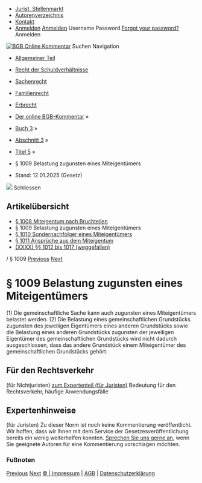   * [Jurist. Stellenmarkt](https://bgb.kommentar.de/Buch-3/Abschnitt-3/Titel-5/</job-board> "Jurist. Stellenmarkt")
  * [Autorenverzeichnis](https://bgb.kommentar.de/Buch-3/Abschnitt-3/Titel-5/</Autorenverzeichnis> "Autorenverzeichnis")
  * [Kontakt](https://bgb.kommentar.de/Buch-3/Abschnitt-3/Titel-5/</Kontakt>)
  * [Anmelden](https://bgb.kommentar.de/Buch-3/Abschnitt-3/Titel-5/<#login> "show login form") [Anmelden](https://bgb.kommentar.de/Buch-3/Abschnitt-3/Titel-5/<#> "hide login form") Username Password
[Forgot your password?](https://bgb.kommentar.de/Buch-3/Abschnitt-3/Titel-5/</user/forgotpassword>) Anmelden 


[![BGB Online Kommentar](https://bgb.kommentar.de/extension/bgb/design/bgb/images/logo.png)](https://bgb.kommentar.de/Buch-3/Abschnitt-3/Titel-5/</> "BGB Online Kommentar")
Suchen
Navigation
  * [Allgemeiner Teil](https://bgb.kommentar.de/Buch-3/Abschnitt-3/Titel-5/</Buch-1>)
  * [Recht der Schuldverhältnisse](https://bgb.kommentar.de/Buch-3/Abschnitt-3/Titel-5/</Buch-2>)
  * [Sachenrecht](https://bgb.kommentar.de/Buch-3/Abschnitt-3/Titel-5/</Buch-3>)
  * [Familienrecht](https://bgb.kommentar.de/Buch-3/Abschnitt-3/Titel-5/</Buch-4>)
  * [Erbrecht](https://bgb.kommentar.de/Buch-3/Abschnitt-3/Titel-5/</Buch-5>)


  * [Der online BGB-Kommentar](https://bgb.kommentar.de/Buch-3/Abschnitt-3/Titel-5/</>) »
  * [Buch 3](https://bgb.kommentar.de/Buch-3/Abschnitt-3/Titel-5/</Buch-3>) »
  * [Abschnitt 3](https://bgb.kommentar.de/Buch-3/Abschnitt-3/Titel-5/</Buch-3/Abschnitt-3>) »
  * [Titel 5](https://bgb.kommentar.de/Buch-3/Abschnitt-3/Titel-5/</Buch-3/Abschnitt-3/Titel-5>) »
  * § 1009 Belastung zugunsten eines Miteigentümers 
  * Stand: 12.01.2025 (Gesetz) 


![](https://vg01.met.vgwort.de/na/1c9909529ead4f509072c06d9081a7d5)
Schliessen 
## Artikelübersicht
  * [ § 1008 Miteigentum nach Bruchteilen ](https://bgb.kommentar.de/Buch-3/Abschnitt-3/Titel-5/</Buch-3/Abschnitt-3/Titel-5/Miteigentum-nach-Bruchteilen>)
  * § 1009 Belastung zugunsten eines Miteigentümers 
  * [ § 1010 Sondernachfolger eines Miteigentümers ](https://bgb.kommentar.de/Buch-3/Abschnitt-3/Titel-5/</Buch-3/Abschnitt-3/Titel-5/Sondernachfolger-eines-Miteigentuemers>)
  * [ § 1011 Ansprüche aus dem Miteigentum ](https://bgb.kommentar.de/Buch-3/Abschnitt-3/Titel-5/</Buch-3/Abschnitt-3/Titel-5/Ansprueche-aus-dem-Miteigentum>)
  * [ (XXXX) §§ 1012 bis 1017 (weggefallen) ](https://bgb.kommentar.de/Buch-3/Abschnitt-3/Titel-5/</Buch-3/Abschnitt-3/Titel-5/weggefallen>)


/ § 1009 
[Previous](https://bgb.kommentar.de/Buch-3/Abschnitt-3/Titel-5/</Buch-3/Abschnitt-3/Titel-5/Miteigentum-nach-Bruchteilen> "§ 1008 Miteigentum nach Bruchteilen") [Next](https://bgb.kommentar.de/Buch-3/Abschnitt-3/Titel-5/</Buch-3/Abschnitt-3/Titel-5/Sondernachfolger-eines-Miteigentuemers> "§ 1010 Sondernachfolger eines Miteigentümers")
# § 1009 Belastung zugunsten eines Miteigentümers
(1) Die gemeinschaftliche Sache kann auch zugunsten eines Miteigentümers belastet werden.
(2) Die Belastung eines gemeinschaftlichen Grundstücks zugunsten des jeweiligen Eigentümers eines anderen Grundstücks sowie die Belastung eines anderen Grundstücks zugunsten der jeweiligen Eigentümer des gemeinschaftlichen Grundstücks wird nicht dadurch ausgeschlossen, dass das andere Grundstück einem Miteigentümer des gemeinschaftlichen Grundstücks gehört.
## Für den Rechtsverkehr 
(für Nichtjuristen)
[zum Expertenteil (für Juristen)](https://bgb.kommentar.de/Buch-3/Abschnitt-3/Titel-5/<#expertenhinweise>)
Bedeutung für den Rechtsverkehr, häufige Anwendungsfälle
## Expertenhinweise
(für Juristen)
Zu dieser Norm ist noch keine Kommentierung veröffentlicht. Wir hoffen, dass wir Ihnen mit dem Service der Gesetzesveröffentlichung bereits ein wenig weiterhelfen konnten. [Sprechen Sie uns gerne an](https://bgb.kommentar.de/Buch-3/Abschnitt-3/Titel-5/</Kontakt>), wenn Sie geeignete Autoren für eine Kommentierung vorschlagen möchten. 
### Fußnoten
[Previous](https://bgb.kommentar.de/Buch-3/Abschnitt-3/Titel-5/</Buch-3/Abschnitt-3/Titel-5/Miteigentum-nach-Bruchteilen> "§ 1008 Miteigentum nach Bruchteilen") [Next](https://bgb.kommentar.de/Buch-3/Abschnitt-3/Titel-5/</Buch-3/Abschnitt-3/Titel-5/Sondernachfolger-eines-Miteigentuemers> "§ 1010 Sondernachfolger eines Miteigentümers")
[© | Impressum](https://bgb.kommentar.de/Buch-3/Abschnitt-3/Titel-5/</Kontakt>) | [AGB](https://bgb.kommentar.de/Buch-3/Abschnitt-3/Titel-5/</AGB>) | [Datenschutzerklärung](https://bgb.kommentar.de/Buch-3/Abschnitt-3/Titel-5/</Datenschutzerklaerung-fuer-Leser>)
